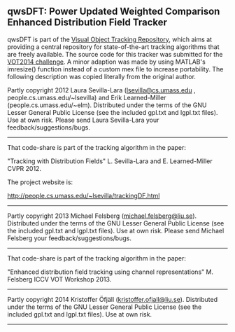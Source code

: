 qwsDFT: Power Updated Weighted Comparison Enhanced Distribution Field Tracker
-------------------------------------------------------------------------------

qwsDFT is part of the [Visual Object Tracking Repository](https://github.com/gnebehay/VOTR),
which aims at providing a central repository for state-of-the-art tracking algorithms that are freely available.
The source code for this tracker was submitted for the [VOT2014 challenge](https://www.votchallenge.net).
A minor adaption was made by using MATLAB's imresize() function
instead of a custom mex file to increase portability.
The following description was copied literally from the original author.

Partly copyright 2012 Laura Sevilla-Lara (lsevilla@cs.umass.edu , people.cs.umass.edu/~lsevilla) and Erik Learned-Miller (people.cs.umass.edu/~elm). Distributed under the terms of the GNU Lesser General Public License (see the included gpl.txt and lgpl.txt files). Use at own risk. Please send Laura Sevilla-Lara your feedback/suggestions/bugs.

-------------------------------------------------------------------------------------------

That code-share is part of the tracking algorithm in the paper: 

"Tracking with Distribution Fields" 
L. Sevilla-Lara and E. Learned-Miller 
CVPR 2012. 

The project website is: 

http://people.cs.umass.edu/~lsevilla/trackingDF.html

-------------------------------------------------------------------------------------------

Partly copyright 2013 Michael Felsberg (michael.felsberg@liu.se). Distributed under the terms of the GNU Lesser General Public License (see the included gpl.txt and lgpl.txt files). Use at own risk. Please send Michael Felsberg your feedback/suggestions/bugs.

-------------------------------------------------------------------------------------------

That code-share is part of the tracking algorithm in the paper: 

"Enhanced distribution field tracking using channel representations"
M. Felsberg
ICCV VOT Workshop 2013.

-------------------------------------------------------------------------------------------

Partly copyright 2014 Kristoffer Öfjäll (kristoffer.ofjall@liu.se). Distributed under the terms of the GNU Lesser General Public License (see the included gpl.txt and lgpl.txt files). Use at own risk. 

-------------------------------------------------------------------------------------------


